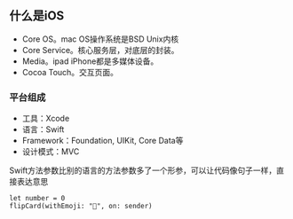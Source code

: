 ## 什么是iOS
- Core OS。mac OS操作系统是BSD Unix内核
- Core Service。核心服务层，对底层的封装。
- Media。ipad iPhone都是多媒体设备。
- Cocoa Touch。交互页面。

### 平台组成
- 工具：Xcode
- 语言：Swift
- Framework：Foundation, UIKit, Core Data等
- 设计模式：MVC

Swift方法参数比别的语言的方法参数多了一个形参，可以让代码像句子一样，直接表达意思
```
let number = 0
flipCard(withEmoji: "🐢", on: sender)
```
